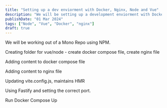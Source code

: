 ```yaml
---
title: "Setting up a dev enviorment with Docker, Nginx, Node and Vue"
description: "We will be setting up a development enviorment with Docker using Docker Compose, Nginx, Node and Vue."
publishDate: "01 Mar 2024"
tags: ["Node", "Vue", "Docker", "nginx"]
draft: true
---
```


We will be working out of a Mono Repo using NPM.

Creating folder for vue/node - create docker compose file, create nginx file

Adding content to docker compose file

Adding content to nginx file

Updating vite.config.js, maintains HMR

Using Fastify and setting the correct port.

Run Docker Compose Up

